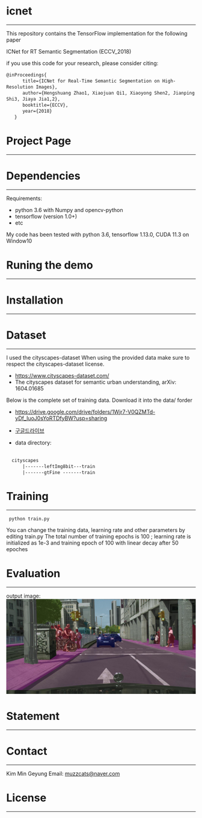 # icnet
-------------------------------------------------------------------------------------------------------
This repository contains the TensorFlow implementation for the following paper

ICNet for RT Semantic Segmentation (ECCV_2018)

if you use this code for your research, please consider citing:

  <pre><code>@inProceedings{
      title={ICNet for Real-Time Semantic Segmentation on High-Resolution Images},
      author={Hengshuang Zhao1, Xiaojuan Qi1, Xiaoyong Shen2, Jianping Shi3, Jiaya Jia1,2},
      booktitle={ECCV},
      year={2018}
   }</code></pre>
  

# Project Page
-------------------------------------------------------------------------------------------------------
# Dependencies
-------------------------------------------------------------------------------------------------------
Requirements:
<ul>
  <li>python 3.6 with Numpy and opencv-python </li>
  <li>tensorflow (version 1.0+) </li>
  <li>etc</li>
</ul>

My code has been tested with python 3.6, tensorflow 1.13.0, CUDA 11.3 on Window10 


# Runing the demo
-------------------------------------------------------------------------------------------------------
# Installation
-------------------------------------------------------------------------------------------------------
# Dataset
-------------------------------------------------------------------------------------------------------
I used the cityscapes-dataset
When using the provided data make sure to respect the cityscapes-dataset license. 

+  https://www.cityscapes-dataset.com/
+  The cityscapes dataset for semantic urban understanding, arXiv: 1604.01685

Below is the complete set of training data. Download it into the data/ forder 

+ <https://drive.google.com/drive/folders/1Wjr7-V0QZMTd-yDf_IuoJ0sYoRTDfyBW?usp=sharing>
+ [구글드라이브](https://drive.google.com/file/d/1gPceKdCB3imfhwGxCJmZrRHvtOwH2l4_/view?usp=drive_link)

+ data directory:
<pre><code>
  cityscapes
      |-------leftImg8bit---train
      |-------gtFine -------train
</code></pre>

# Training
-------------------------------------------------------------------------------------------------------
  <pre><code> python train.py </code></pre>

You can change the training data, learning rate and other parameters by editing train.py
The total number of training epochs is 100 ; learning rate is initialized as 1e-3
and training epoch of 100 with linear decay after 50 epoches

# Evaluation
-------------------------------------------------------------------------------------------------------
output image:
<img src="image/Work10.jpg">


# Statement
-------------------------------------------------------------------------------------------------------
# Contact 
-------------------------------------------------------------------------------------------------------
Kim Min Geyung 
Email: muzzcats@naver.com


# License 
-------------------------------------------------------------------------------------------------------




